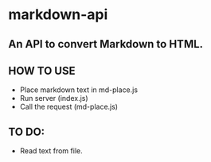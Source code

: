 # markdown-api
## An API to convert Markdown to HTML.

## HOW TO USE
- Place markdown text in md-place.js
- Run server (index.js)
- Call the request (md-place.js)

## TO DO:
- Read text from file.
